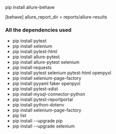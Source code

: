 pip install allure-behave

[behave]
allure_report_dir = reports/allure-results



### All the dependencies used

- pip install pytest
- pip install selenium
- pip install pytest-html
- pip install allure-pytest
- pip install allure-pytest selenium
- pip install requests
- pip install pytest selenium pytest-html openpyxl
- pip install selenium-page-factory
- pip install pyyaml faker openpyxl
- pip install pytest-xdist
- pip install mysql-connector-python
- pip install pytest-reportportal
- pip install python-dotenv
- pip install selenium-page-factory
- pip list
- pip install --upgrade pip
- pip install --upgrade selenium
